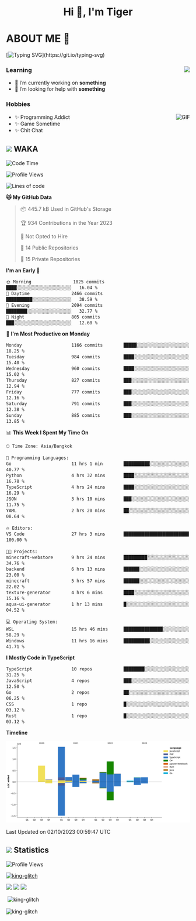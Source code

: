 <h1 align="center">Hi 👋, I'm Tiger</h1>




# ABOUT ME 💬

[![Typing SVG](https://readme-typing-svg.herokuapp.com?color=22F771&vCenter=true&lines=A+perssionate+developer+from+nowhere.)](https://git.io/typing-svg)

<div>
 <img align="right" src="https://spotify-github-profile.vercel.app/api/view?uid=12129734423&cover_image=false&theme=default&bar_color=22d016&bar_color_cover=true" />
 <h3>Learning</h3>
 
 <ul>
  <li>🔭 I’m currently working on <b>something</b></li>
  <li>🤝 I’m looking for help with <b>something</b></li>
 </ul>
 
</div>
<div>
 <h3>Hobbies</h3>
 <img align="right" height="475px"  alt="GIF" src="https://i.pinimg.com/originals/1f/b7/db/1fb7dbee557e5ed509f7517da8a84d58.gif" />
 <ul>
  <li>✨ Programming Addict</li>
  <li>✨ Game Sometime</li>
  <li>✨ Chit Chat</li>
 </ul>
 
</div>



## <img height="40" src="https://raw.githubusercontent.com/innng/innng/master/assets/kyubey.gif"/> WAKA

<!--START_SECTION:waka-->
![Code Time](http://img.shields.io/badge/Code%20Time-1%2C570%20hrs%208%20mins-blue)

![Profile Views](http://img.shields.io/badge/Profile%20Views-5-blue)

![Lines of code](https://img.shields.io/badge/From%20Hello%20World%20I%27ve%20Written-5.3%20million%20lines%20of%20code-blue)

**🐱 My GitHub Data** 

> 📦 445.7 kB Used in GitHub's Storage 
 > 
> 🏆 934 Contributions in the Year 2023
 > 
> 🚫 Not Opted to Hire
 > 
> 📜 14 Public Repositories 
 > 
> 🔑 15 Private Repositories 
 > 
**I'm an Early 🐤** 

```text
🌞 Morning                1025 commits        ████░░░░░░░░░░░░░░░░░░░░░   16.04 % 
🌆 Daytime                2466 commits        ██████████░░░░░░░░░░░░░░░   38.59 % 
🌃 Evening                2094 commits        ████████░░░░░░░░░░░░░░░░░   32.77 % 
🌙 Night                  805 commits         ███░░░░░░░░░░░░░░░░░░░░░░   12.60 % 
```
📅 **I'm Most Productive on Monday** 

```text
Monday                   1166 commits        █████░░░░░░░░░░░░░░░░░░░░   18.25 % 
Tuesday                  984 commits         ████░░░░░░░░░░░░░░░░░░░░░   15.40 % 
Wednesday                960 commits         ████░░░░░░░░░░░░░░░░░░░░░   15.02 % 
Thursday                 827 commits         ███░░░░░░░░░░░░░░░░░░░░░░   12.94 % 
Friday                   777 commits         ███░░░░░░░░░░░░░░░░░░░░░░   12.16 % 
Saturday                 791 commits         ███░░░░░░░░░░░░░░░░░░░░░░   12.38 % 
Sunday                   885 commits         ███░░░░░░░░░░░░░░░░░░░░░░   13.85 % 
```


📊 **This Week I Spent My Time On** 

```text
🕑︎ Time Zone: Asia/Bangkok

💬 Programming Languages: 
Go                       11 hrs 1 min        ██████████░░░░░░░░░░░░░░░   40.77 % 
Python                   4 hrs 32 mins       ████░░░░░░░░░░░░░░░░░░░░░   16.78 % 
TypeScript               4 hrs 24 mins       ████░░░░░░░░░░░░░░░░░░░░░   16.29 % 
JSON                     3 hrs 10 mins       ███░░░░░░░░░░░░░░░░░░░░░░   11.75 % 
YAML                     2 hrs 20 mins       ██░░░░░░░░░░░░░░░░░░░░░░░   08.64 % 

🔥 Editors: 
VS Code                  27 hrs 3 mins       █████████████████████████   100.00 % 

🐱‍💻 Projects: 
minecraft-webstore       9 hrs 24 mins       █████████░░░░░░░░░░░░░░░░   34.76 % 
backend                  6 hrs 13 mins       ██████░░░░░░░░░░░░░░░░░░░   23.00 % 
minecraft                5 hrs 57 mins       ██████░░░░░░░░░░░░░░░░░░░   22.02 % 
texture-generator        4 hrs 6 mins        ████░░░░░░░░░░░░░░░░░░░░░   15.16 % 
aqua-ui-generator        1 hr 13 mins        █░░░░░░░░░░░░░░░░░░░░░░░░   04.52 % 

💻 Operating System: 
WSL                      15 hrs 46 mins      ███████████████░░░░░░░░░░   58.29 % 
Windows                  11 hrs 16 mins      ██████████░░░░░░░░░░░░░░░   41.71 % 
```

**I Mostly Code in TypeScript** 

```text
TypeScript               10 repos            ████████░░░░░░░░░░░░░░░░░   31.25 % 
JavaScript               4 repos             ███░░░░░░░░░░░░░░░░░░░░░░   12.50 % 
Go                       2 repos             ██░░░░░░░░░░░░░░░░░░░░░░░   06.25 % 
CSS                      1 repo              █░░░░░░░░░░░░░░░░░░░░░░░░   03.12 % 
Rust                     1 repo              █░░░░░░░░░░░░░░░░░░░░░░░░   03.12 % 
```



**Timeline**

![Lines of Code chart](https://raw.githubusercontent.com/king-glitch/king-glitch/main/assets/bar_graph.png)


 Last Updated on 02/10/2023 00:59:47 UTC
<!--END_SECTION:waka-->
## <img height="40" src="https://raw.githubusercontent.com/innng/innng/master/assets/kyubey.gif"/> Statistics
![Profile Views](https://komarev.com/ghpvc/?username=king-glitch)  

<p align="left"> 
 <a href="https://github.com/ryo-ma/github-profile-trophy">
  <img src="https://github-profile-trophy.vercel.app/?username=king-glitch&theme=dracula" alt="king-glitch" />
 </a> </p>

![](https://github-profile-summary-cards.vercel.app/api/cards/profile-details?username=king-glitch&theme=dracula)
![](https://github-profile-summary-cards.vercel.app/api/cards/stats?username=king-glitch&theme=dracula) 
![](https://github-profile-summary-cards.vercel.app/api/cards/productive-time?username=king-glitch&theme=dracula)


<p>&nbsp;<img align="center" src="https://github-readme-stats.vercel.app/api?username=king-glitch&theme=dracula" alt="king-glitch" /></p>

<p><img align="center" src="https://github-readme-streak-stats.herokuapp.com/?user=king-glitch&theme=dracula" alt="king-glitch" /></p>
